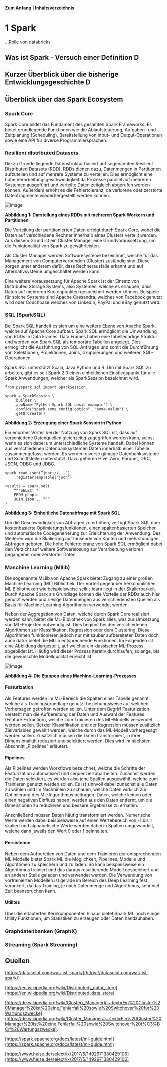 #### [Zum Anfang](README.md "Hier gelangen Sie zur Startseite") | [Inhaltsverzeichnis](00_Inhaltsverzeichnis.md "Hier gelangen Sie zum Inhaltsverzeichnis")

# 1 Spark

...Rolle von databricks

## Was ist Spark - Versuch einer Definition D

## Kurzer Überblick über die bisherige Entwicklungsgeschichte D

## Überblick über das Spark Ecosystem 

### Spark Core

Spark Core bildet das Fundament des gesamten Spark Frameworks. Es bietet grundlegende Funktionen wie die Ablaufsteuerung, Aufgaben- und Zeitplanung (Scheduling), Bereitstellung von Input- und Output-Operationen sowie eine API für diverse Programmiersprachen.

### Resilient distributed Datasets

Die zu Grunde liegende Datenstruktur basiert auf sogenannten Resilient Distributed Datasets (RDD). RDDs dienen dazu, Datenmengen in Partitionen aufzuteilen und auf mehrere Systeme zu verteilen. Dies ermöglicht eine hohe Verarbeitungsgeschwindigkeit da Prozesse parallel auf mehreren Systemen ausgeführt und verteilte Daten zeitgleich abgerufen werden können. Außerdem erhöht es die Fehlertoleranz, da verlorene oder zerstörte Datenfragmente wiederhergestellt werden können.

![image](https://user-images.githubusercontent.com/45334665/146559813-ed25c571-6ce4-4e0d-94f9-26ed0bf2460b.png)

**Abbildung 1: Darstellung eines RDDs mit mehreren Spark Workern und Partitionen**

Die Verteilung der partitionierten Daten erfolgt durch Spark Core, wobei die Daten auf verschiedene Rechner innerhalb eines Clusters verteilt werden. Aus diesem Grund ist ein Cluster Manager eine Grundvoraussetzung, um die Funktionalität von Spark zu gewährleisten.

Als Cluster Manager werden Softwaresysteme bezeichnet, welche für das Management von Computerverbünden (Cluster) zuständig sind. Diese sorgen unter anderem dafür, dass Rechnerausfälle erkannt und auf Alternativsysteme umgeschaltet werden kann.

Eine weitere Voraussetzung für Apache Spark ist der Einsatz von Distributed Storage Systems, also Systemen, welche es erlauben, dass Daten auf mehreren Knotenpunkten gespeichert werden können. Beispiele für solche Systeme sind Apache Cassandra, welches von Facebook genutzt wird oder Couchbase welches von LinkedIn, PayPal und eBay genutzt wird.

### SQL (SparkSQL)

Bei Spark SQL handelt es sich um eine weitere Ebene von Apache Spark, welche auf Apache Core aufbaut. Spark SQL ermöglicht die Umwandlung von RDDs in Data Frames. Data Frames haben eine tabellenartige Struktur und werden von Spark SQL als temporäre Tabellen angelegt. Dies ermöglicht die Ausführung von SQL-Anfragen und somit die Durchführung von Selektionen, Projektionen, Joins, Gruppierungen und weiteren SQL-Operationen.

Spark SQL unterstützt Scala, Java Python und R. Um mit Spark SQL zu arbeiten, gibt es seit Spark 2.0 einen einheitlichen Einstiegspunkt für alle Spark Anwendungen, welcher als SparkSession bezeichnet wird.

```
from pyspark.sql import SparkSession

spark = SparkSession \
    .builder \
    .appName("Python Spark SQL basic example") \
    .config("spark.some.config.option", "some-value") \
    .getOrCreate()
```

**Abbildung 2: Erzeugung einer Spark Session in Python**

Ein enormer Vorteil bei der Nutzung von Spark SQL ist, dass auf verschiedene Datenquellen gleichzeitig zugegriffen werden kann, selbst wenn es sich dabei um unterschiedliche Systeme handelt. Dabei können aus verschiedenen Datenbanksystemen Daten innerhalb einer Tabelle zusammengefasst werden. Es werden diverse gängige Datenbanksysteme und Schnittstellen unterstützt. Dazu gehören Hive, Avro, Parquet, ORC, JSON, ODBC und JDBC.

```
spark.read.json(“jdbc://...“)
	.registerTempTable(“json“)

results = spark.sql(
	“““SELECT *
	FROM people
	JOIN json ...“““
)
```

**Abbildung 3: Einheitliche Datenabfrage mit Spark SQL**

Um die Geschwindigkeit von Abfragen zu erhöhen, verfügt Spark SQL über kostenbasierte Optimierungsfunktionen, einen spaltenbasierten Speicher und automatische Codegenerierung zur Erleichterung der Anwendung. Des Weiteren wird die Skalierung auf tausende von Knoten und mehrstündigen Abfragen geboten. Die hohe Fehlertoleranz von Spark SQL ermöglicht dabei den Verzicht auf weitere Softwarelösung zur Verarbeitung verloren gegangener oder zerstörter Daten.

### Maschine Learning (Mllib)

Die sogenannte MLlib von Apache Spark bietet Zugang zu einer großen Machine Learning (ML) Bibliothek. Der Vorteil gegenüber herkömmlichen ML Bibliotheken wie beispielsweise scikit-learn liegt in der Skalierbarkeit. Durch Apache Spark als Grundlage können die Vorteile der RDDs auch hier genutzt werden und riesige Datenmengen aus verschiedensten Quellen als Basis für Machine Learning Algorithmen verwendet werden.

Neben der Aggregation von Daten, welche durch Spark Core realisiert werden kann, bietet die ML-Bibliothek von Spark alles, was zur Umsetzung von ML-Projekten notwendig ist. Dies beginnt bei den verschiedenen Algorithmen zur Klassifikation, Regression oder dem Clustering. Diese Algorithmen funktionieren jedoch nur mit sauber aufbereiteten Daten doch auch dafür bietet die MLlib entsprechende Funktionen. Im Folgenden ist eine Abbildung dargestellt, auf welcher ein klassischer ML-Prozess abgebildet ist. Häufig wird dieser Prozess iterativ durchlaufen, solange, bis die gewünschte Modellqualität erreicht ist.

![image](https://user-images.githubusercontent.com/45334665/146560173-a3762714-af28-4bfe-86d5-1e04b9ad4996.png)

**Abbildung 4: Die Etappen eines Machine-Learning-Prozesses**

#### Featurization

Als Features werden im ML-Bereich die Spalten einer Tabelle genannt, welche als Trainingsgrundlage genutzt beziehungsweise auf welchen Vorhersagen getroffen werden sollen. Unter dem Begriff Featurization versteht man die Aufbereitung der Daten und Auswahl der Features (Feature Extraction), welche zum Trainieren des ML-Modells verwendet werden sollen. Bei der Klassifikation und der Regression müssen zusätzlich Zielvariablen gewählt werden, welche durch das ML-Modell vorhergesagt werden sollen. Zusätzlich müssen die Daten transformiert, in ihrer Dimensionalität reduziert und selektiert werden. Dies wird im nächsten Abschnitt „Pipelines&quot; erläutert.

#### Pipelines

Als Pipelines werden Workflows bezeichnet, welche die Schritte der Featurization automatisiert und sequenziell abarbeiten. Zunächst werden die Daten selektiert, es werden also jene Spalten ausgewählt, welche zum Trainieren genutzt werden sollen. Es ist sinnvoll dabei zunächst alle Daten zu wählen und im Nachhinein zu schauen, welche Daten wirklich zur Optimierung des ML-Algorithmus beitragen. Daten, welche keinen oder einen negativen Einfluss haben, werden aus den Daten entfernt, um die Dimensionen zu reduzieren und bessere Ergebnisse zu erhalten.

Anschließend müssen Daten häufig transformiert werden. Numerische Werte werden dabei beispielsweise auf einen Wertebereich von -1 bis 1 skaliert und alphabetische Werte werden dabei in Spalten umgewandelt, welche dann jeweils den Wert 0 oder 1 beinhalten.

#### Persistence

Neben dem Aufbereiten von Daten und dem Trainieren der entsprechenden ML-Modelle bietet Spark ML die Möglichkeit, Pipelines, Modelle und Algorithmen zu speichern und zu laden. So kann beispielsweise ein Algorithmus trainiert und das daraus resultierende Modell gespeichert und an anderer Stelle geladen und verwendet werden. Die Verwendung von vortrainierten Modellen ist gerade im Bereich des Deep Learning fest verankert, da das Training, je nach Datenmenge und Algorithmus, sehr viel Zeit beanspruchen kann.

#### Utilites

Über die erläuterten Kernkomponenten hinaus bietet Spark ML noch einige Utility Funktionen, um Statistiken zu erzeugen oder Daten handzuhaben.

### Graphdatenbanken (GraphX)

### Streaming (Spark Streaming)

## Quellen

[https://datasolut.com/was-ist-spark/](https://datasolut.com/was-ist-spark/)

[https://en.wikipedia.org/wiki/Distributed\_data\_store](https://en.wikipedia.org/wiki/Distributed_data_store)

[https://de.wikipedia.org/wiki/Cluster\_Manager#:~:text=Ein%20Cluster%20Manager%20ist%20eine,Fehlerfall%20sowie%20Switchover%20für%20Wartungszwecke](https://de.wikipedia.org/wiki/Cluster_Manager#:~:text=Ein%20Cluster%20Manager%20ist%20eine,Fehlerfall%20sowie%20Switchover%20f%C3%BCr%20Wartungszwecke).

[https://spark.apache.org/docs/latest/ml-guide.html](https://spark.apache.org/docs/latest/ml-guide.html)

[https://www.heise.de/select/ix/2017/5/1492971380429106](https://www.heise.de/select/ix/2017/5/1492971380429106)
